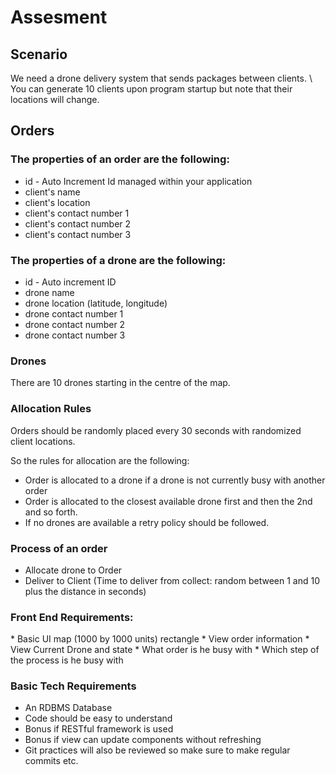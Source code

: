 <h1>Assesment</h1>

<h2>Scenario</h2>
We need a drone delivery system that sends packages between clients. \
You can generate 10 clients upon program startup but note that their locations will change.


<h2>Orders</h2>

<h3>The properties of an order are the following:</h3>

* id - Auto Increment Id managed within your application
* client's name
* client's location
* client's contact number 1
* client's contact number 2
* client's contact number 3

<h3>The properties of a drone are the following:</h3>

* id - Auto increment ID
* drone name
* drone location (latitude, longitude)
* drone contact number 1
* drone contact number 2
* drone contact number 3

<h3>Drones</h3>
There are 10 drones starting in the centre of the map.

<h3>Allocation Rules</h3>

Orders should be randomly placed every 30 seconds with randomized client locations.

So the rules for allocation are the following:
* Order is allocated to a drone if a drone is not currently busy with another order
* Order is allocated to the closest available drone first and then the 2nd and so forth.
* If no drones are available a retry policy should be followed.

<h3>Process of an order</h3>

* Allocate drone to Order 
* Deliver to Client (Time to deliver from collect: random between 1 and 10 plus the distance in seconds)

<h3>Front End Requirements:</h3>
* Basic UI map (1000 by 1000 units) rectangle
* View order information
* View Current Drone and state
    * What order is he busy with
    * Which step of the process is he busy with

<h3>Basic Tech Requirements</h3>

* An RDBMS Database
* Code should be easy to understand
* Bonus if RESTful framework is used
* Bonus if view can update components without refreshing
* Git practices will also be reviewed so make sure to make regular commits etc.

